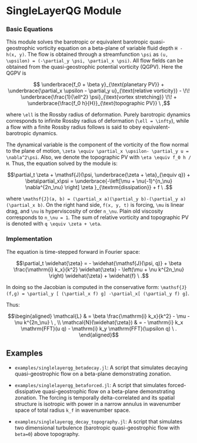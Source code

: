 # SingleLayerQG Module

### Basic Equations

This module solves the barotropic or equivalent barotropic quasi-geostrophic vorticity equation 
on a beta-plane of variable fluid depth ``H - h(x, y)``. The flow is obtained through a streamfunction ``\psi`` as ``(u, \upsilon) = (-\partial_y \psi, \partial_x \psi)``. All flow 
fields can be obtained from the quasi-geostrophic potential vorticity (QGPV). Here the QGPV is

```math
	\underbrace{f_0 + \beta y}_{\text{planetary PV}} + \underbrace{\partial_x \upsilon
	- \partial_y u}_{\text{relative vorticity}} - \!\!
	\underbrace{\frac{1}{\ell^2} \psi}_{\text{vortex stretching}} \!\! + 
	\underbrace{\frac{f_0 h}{H}}_{\text{topographic PV}} \ ,
```

where ``\ell`` is the Rossby radius of deformation. Purely barotropic dynamics corresponds to 
infinite Rossby radius of deformation (``\ell = \infty``), while a flow with a finite Rossby 
radius follows is said to obey equivalent-barotropic dynamics.

The dynamical variable is the component of the vorticity of the flow normal to the plane of 
motion, ``\zeta \equiv \partial_x \upsilon- \partial_y u = \nabla^2\psi``. Also, we denote the topographic PV with ``\eta \equiv f_0 h / H``. Thus, the equation solved by the module is:

```math
\partial_t \zeta + \mathsf{J}(\psi, \underbrace{\zeta + \eta}_{\equiv q}) +
\beta\partial_x\psi = \underbrace{-\left[\mu + \nu(-1)^{n_\nu} \nabla^{2n_\nu}
\right] \zeta }_{\textrm{dissipation}} + f \ .
```

where ``\mathsf{J}(a, b) = (\partial_x a)(\partial_y b)-(\partial_y a)(\partial_x b)``. On 
the right hand side, ``f(x, y, t)`` is forcing, ``\mu`` is linear drag, and ``\nu`` is hyperviscosity of order ``n_\nu``. Plain old viscosity corresponds to ``n_\nu = 1``. The sum of relative vorticity and topographic PV is denoted with ``q \equiv \zeta + \eta``.

### Implementation

The equation is time-stepped forward in Fourier space:

```math
\partial_t \widehat{\zeta} = - \widehat{\mathsf{J}(\psi, q)} + \beta \frac{\mathrm{i} k_x}{k^2} \widehat{\zeta} - \left(\mu + \nu k^{2n_\nu} \right) \widehat{\zeta} + \widehat{f} \ .
```

In doing so the Jacobian is computed in the conservative form: ``\mathsf{J}(f,g) =
\partial_y [ (\partial_x f) g] -\partial_x[ (\partial_y f) g]``.

Thus:

```math
\begin{aligned}
\mathcal{L} & = \beta \frac{\mathrm{i} k_x}{k^2} - \mu - \nu k^{2n_\nu} \ , \\
\mathcal{N}(\widehat{\zeta}) & = - \mathrm{i} k_x \mathrm{FFT}(u q) - \mathrm{i} k_y \mathrm{FFT}(\upsilon q) \ .
\end{aligned}
```


## Examples

- `examples/singlelayerqg_betadecay.jl`: A script that simulates decaying quasi-geostrophic flow on a beta-plane demonstrating zonation.

- `examples/singlelayerqg_betaforced.jl`: A script that simulates forced-dissipative quasi-geostrophic flow on a beta-plane demonstrating zonation. The forcing is temporally delta-correlated and its spatial structure is isotropic with power in a narrow annulus in wavenumber space of total radius ``k_f`` in wavenumber space.

- `examples/singlelayerqg_decay_topography.jl`: A script that simulates two dimensional turbulence (barotropic quasi-geostrophic flow with ``beta=0``) above topography.
